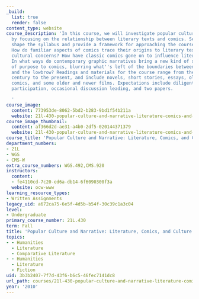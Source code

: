 ```yaml
---
_build:
  list: true
  render: false
content_type: website
course_description: 'In this course, we will investigate popular culture and narrative
  by focusing on the relationship between literary texts and comics. Several questions
  shape the syllabus and provide a framework for approaching the course materials:
  How do familiar aspects of comics trace their origins to literary texts and broader
  cultural concerns? How have classic comics gone on to influence literary fiction?
  In what ways do contemporary graphic narratives bring a new kind of seriousness
  of purpose to comics, blurring what''s left of the boundaries between the highbrow
  and the lowbrow? Readings and materials for the course range from the nineteenth
  century to the present, and include novels, short stories, essays, older and newer
  comics, and some older and newer films. Expectations include diligent reading, active
  participation, occasional discussion leading, and two papers.

  '
course_image:
  content: 773953de-8062-5bd2-b283-9bd1f54b211a
  website: 21l-430-popular-culture-and-narrative-literature-comics-and-culture-fall-2010
course_image_thumbnail:
  content: af366d2d-ae31-a4b0-2df5-020144371379
  website: 21l-430-popular-culture-and-narrative-literature-comics-and-culture-fall-2010
course_title: 'Popular Culture and Narrative: Literature, Comics, and Culture'
department_numbers:
- 21L
- WGS
- CMS-W
extra_course_numbers: WGS.492,CMS.920
instructors:
  content:
  - fe4110cd-7c20-ed6a-db14-6f6090300f3a
  website: ocw-www
learning_resource_types:
- Written Assignments
legacy_uid: a672ca75-6e5f-4d5b-b54f-30c39c1a3c04
level:
- Undergraduate
primary_course_number: 21L.430
term: Fall
title: 'Popular Culture and Narrative: Literature, Comics, and Culture'
topics:
- - Humanities
  - Literature
  - Comparative Literature
- - Humanities
  - Literature
  - Fiction
uid: 3b3b2407-7f7d-43f6-b6c5-46fec7141dc8
url_path: courses/21l-430-popular-culture-and-narrative-literature-comics-and-culture-fall-2010
year: '2010'
---
```

